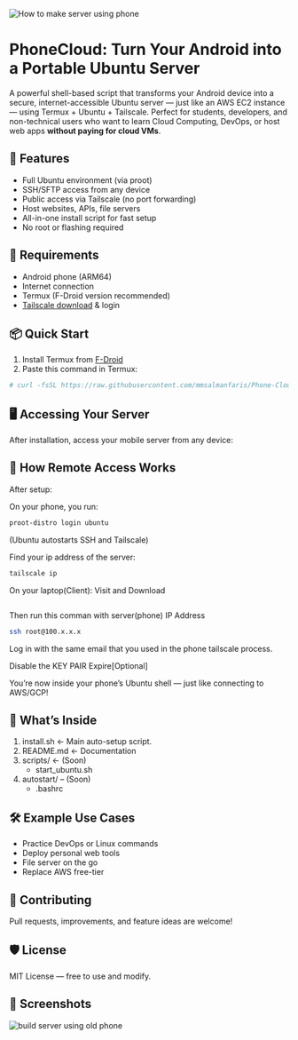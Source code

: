 ![How to make server using phone](https://github.com/user-attachments/assets/c188887b-1d29-4ab8-a364-968387a0ce5f)


# PhoneCloud: Turn Your Android into a Portable Ubuntu Server

A powerful shell-based script that transforms your Android device into a secure, internet-accessible Ubuntu server — just like an AWS EC2 instance — using Termux + Ubuntu + Tailscale. Perfect for students, developers, and non-technical users who want to learn Cloud Computing, DevOps, or host web apps **without paying for cloud VMs**.



## 🚀 Features

- Full Ubuntu environment (via proot)
- SSH/SFTP access from any device
- Public access via Tailscale (no port forwarding)
- Host websites, APIs, file servers
- All-in-one install script for fast setup
- No root or flashing required



## 🧰 Requirements

- Android phone (ARM64)
- Internet connection
- Termux (F-Droid version recommended)
- [Tailscale download](https://tailscale.com/download) & login 



## 📦 Quick Start

1. Install Termux from [F-Droid](https://f-droid.org/en/packages/com.termux/)
2. Paste this command in Termux:

```bash
# curl -fsSL https://raw.githubusercontent.com/mmsalmanfaris/Phone-Cloud/main/install.sh | bash
```



## 🖥️ Accessing Your Server
After installation, access your mobile server from any device:


## 🔐 How Remote Access Works
After setup:

On your phone, you run:
``` bash
proot-distro login ubuntu
```
(Ubuntu autostarts SSH and Tailscale)

Find your ip address of the server:
``` bash
tailscale ip
```

On your laptop(Client):
Visit and Download
```https://tailscale.com/download
```
Then run this comman with server(phone) IP Address
```bash
ssh root@100.x.x.x
```
Log in with the same email that you used in the phone tailscale process.

Disable the KEY PAIR Expire[Optional]

You’re now inside your phone’s Ubuntu shell — just like connecting to AWS/GCP!



## 📂 What’s Inside

1. install.sh ← Main auto-setup script.
2. README.md ← Documentation
3. scripts/ ← (Soon)
   - start_ubuntu.sh
4. autostart/ – (Soon)
   - .bashrc



## 🛠️ Example Use Cases
- Practice DevOps or Linux commands
- Deploy personal web tools
- File server on the go
- Replace AWS free-tier



## 💬 Contributing
Pull requests, improvements, and feature ideas are welcome!


## 🛡️ License
MIT License — free to use and modify.


## 📸 Screenshots
![build server using old phone](https://github.com/user-attachments/assets/1c814139-8f2d-428d-84ae-4a84afda37bc)



